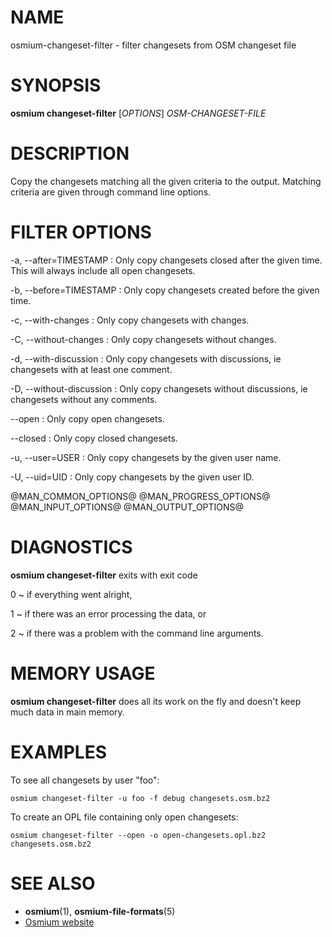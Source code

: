 
# NAME

osmium-changeset-filter - filter changesets from OSM changeset file


# SYNOPSIS

**osmium changeset-filter** \[*OPTIONS*\] *OSM-CHANGESET-FILE*


# DESCRIPTION

Copy the changesets matching all the given criteria to the output. Matching
criteria are given through command line options.

# FILTER OPTIONS

-a, --after=TIMESTAMP
:   Only copy changesets closed after the given time.
    This will always include all open changesets.

-b, --before=TIMESTAMP
:   Only copy changesets created before the given time.

-c, --with-changes
:   Only copy changesets with changes.

-C, --without-changes
:   Only copy changesets without changes.

-d, --with-discussion
:   Only copy changesets with discussions, ie changesets with at least one
    comment.

-D, --without-discussion
:   Only copy changesets without discussions, ie changesets without any
    comments.

--open
:   Only copy open changesets.

--closed
:   Only copy closed changesets.

-u, --user=USER
:   Only copy changesets by the given user name.

-U, --uid=UID
:   Only copy changesets by the given user ID.

@MAN_COMMON_OPTIONS@
@MAN_PROGRESS_OPTIONS@
@MAN_INPUT_OPTIONS@
@MAN_OUTPUT_OPTIONS@

# DIAGNOSTICS

**osmium changeset-filter** exits with exit code

0
  ~ if everything went alright,

1
  ~ if there was an error processing the data, or

2
  ~ if there was a problem with the command line arguments.


# MEMORY USAGE

**osmium changeset-filter** does all its work on the fly and doesn't keep much
data in main memory.


# EXAMPLES

To see all changesets by user "foo":

    osmium changeset-filter -u foo -f debug changesets.osm.bz2

To create an OPL file containing only open changesets:

    osmium changeset-filter --open -o open-changesets.opl.bz2 changesets.osm.bz2


# SEE ALSO

* **osmium**(1), **osmium-file-formats**(5)
* [Osmium website](http://osmcode.org/osmium)

